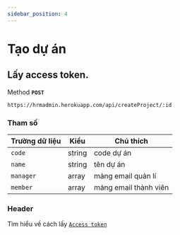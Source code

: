 ```yaml
---
sidebar_position: 4
---
```


# Tạo dự án

## Lấy access token.

Method **`POST`**

```shell
https://hrmadmin.herokuapp.com/api/createProject/:id
```

### Tham số

| Trường dữ liệu | Kiểu   | Chú thích           |
| -------------- | ------ | ------------------- |
| `code`     | string | code dự án    |
| `name`     | string | tên dự án |
| `manager`     | array | mảng email quản lí |
| `member`     | array | mảng email thành viên |

### Header

Tìm hiểu về cách lấy [`Access token`](sign-in.md)